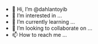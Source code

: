 - 👋 Hi, I’m @dahlantoyib
- 👀 I’m interested in ...
- 🌱 I’m currently learning ...
- 💞️ I’m looking to collaborate on ...
- 📫 How to reach me ...

<!---
dahlantoyib/dahlantoyib is a ✨ special ✨ repository because its `README.md` (this file) appears on your GitHub profile.
You can click the Preview link to take a look at your changes.
--->
